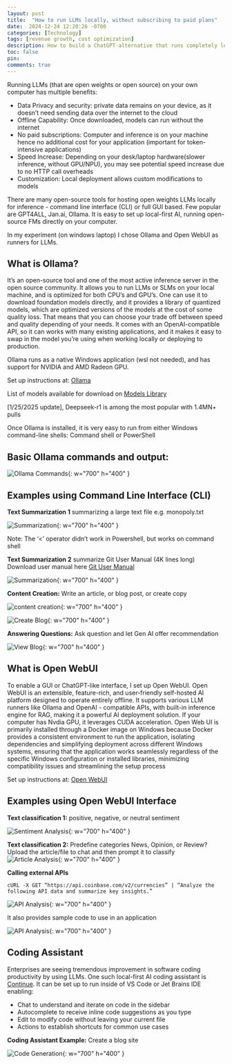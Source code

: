 ```yaml
---
layout: post
title:  "How to run LLMs locally, without subscribing to paid plans"
date:  2024-12-24 12:20:26 -0700
categories: [Technology]
tags: [revenue growth, cost optimization]
description: How to build a ChatGPT-alternative that runs completely local and is100% offline. 
toc: false
pin: 
comments: true
---
```


Running LLMs (that are open weights or open source) on your own computer has multiple benefits:

- Data Privacy and security: private data remains on your device, as it doesn’t need sending data over the internet to the cloud
- Offline Capability: Once downloaded, models can run without the internet
- No paid subscriptions: Computer and inference is on your machine hence no additional cost for your application (important for token-intensive applications)
- Speed Increase:  Depending on your desk/laptop hardware(slower inference, without GPU/NPU), you may see potential speed increase due to no HTTP call overheads
- Customization: Local deployment allows custom modifications to models

There are many open-source tools for hosting open weights LLMs locally for inference - command line interface (CLI) or full GUI based. 
Few popular are GPT4ALL, Jan.ai, Ollama. It is easy to set up local-first AI, running open-source FMs directly on your computer.

In my experiment (on windows laptop) I chose Ollama and Open WebUI as runners for LLMs.

## What is Ollama?
It’s an open-source tool and one of the most active inference server in the open source community. It allows you to run LLMs or SLMs on your local machine, and is optimized for both CPU’s and GPU’s. One can use it to download foundation models directly, and it provides a library of quantized models, which are optimized versions of the models at the cost of some quality loss. That means that you can choose your trade off between speed and quality depending of your needs. It comes with an OpenAI-compatible API, so it can works with many existing applications, and it makes it easy to swap in the model you’re using when working locally or deploying to production.

Ollama runs as a native Windows application (wsl not needed), and has support for NVIDIA and AMD Radeon GPU.

Set up instructions at: [Ollama](https://www.ollama.com)

List of models available for download on [Models Library](https://www.ollama.com/library)

[1/25/2025 update], Deepseek-r1 is among the most popular with 1.4MN+ pulls



Once Ollama is installed, it is very easy to run from either Windows command-line shells: 
Command shell or PowerShell 

## Basic Ollama commands and output:

![Ollama Commands](https://ketanhm.github.io/images/ollama-commands.png){: w="700" h="400" }

## Examples using Command Line Interface (CLI)

**Text Summarization 1** summarizing a large text file e.g. monopoly.txt

![Summarization](https://ketanhm.github.io/images/txtgen1.png){: w="700" h="400" }


Note: The ‘<’ operator didn’t work in Powershell, but works on command shell


**Text Summarization 2**  summarize Git User Manual (4K lines long)
Download user manual here [Git User Manual](https://github.com/git/git/blob/master/Documentation/user-manual.txt)

![Summarization](https://ketanhm.github.io/images/txtgen1.png){: w="700" h="400" }


**Content Creation:** Write an article, or blog post, or create copy


![content creation](https://ketanhm.github.io/images/create-content.png){: w="700" h="400" }


![Create Blog](https://ketanhm.github.io/images/blogtxt.png){: w="700" h="400" }

**Answering Questions:** Ask question and let Gen AI offer recommendation

![View Blog](https://ketanhm.github.io/images/question-recommendation.png){: w="700" h="400" }



## What is Open WebUI 
To enable a GUI or ChatGPT-like interface, I set up Open WebUI. Open WebUI is an extensible, feature-rich, and user-friendly self-hosted AI platform designed to operate entirely offline. It supports various LLM runners like Ollama and OpenAI - compatible APIs, with built-in inference engine for RAG, making it a powerful AI deployment solution. If your computer has Nvdia GPU, it leverages CUDA acceleration. Open Web UI is primarily installed through a Docker image on Windows because Docker provides a consistent environment to run the application, isolating dependencies and simplifying deployment across different Windows systems, ensuring that the application works seamlessly regardless of the specific Windows configuration or installed libraries, minimizing compatibility issues and streamlining the setup process

Set up instructions at: [Open WebUI](https://openwebui.com)

## Examples using Open WebUI Interface

**Text classification 1:** positive, negative, or neutral sentiment

![Sentiment Analysis](https://ketanhm.github.io/images/txtclass1.png){: w="700" h="400" }

**Text classification 2:** Predefine categories News, Opinion, or Review?
Upload the article/file to chat and then prompt it to classify
![Article Analysis](https://ketanhm.github.io/images/txtclass2.png){: w="700" h="400" }

**Calling external APIs** 
```
cURL -X GET “https://api.coinbase.com/v2/currencies” | “Analyze the following API data and summarize key insights.”
```

![API Analysis](https://ketanhm.github.io/images/apicall.png){: w="700" h="400" }

It also provides sample code to use in an application

![API Analysis](https://ketanhm.github.io/images/api2.png){: w="700" h="400" }

## Coding Assistant
Enterprises are seeing tremendous improvement in software coding productivity by using LLMs. One such local-first AI coding assistant is [Continue](https://www.continue.dev). It can be set up to run inside of VS Code or Jet Brains IDE enabling:

- Chat to understand and iterate on code in the sidebar
- Autocomplete to receive inline code suggestions as you type
- Edit to modify code without leaving your current file
- Actions to establish shortcuts for common use cases

**Coding Assistant Example:** Create a blog site

![Code Generation](https://ketanhm.github.io/images/codegen.png){: w="700" h="400" }
